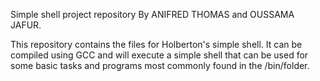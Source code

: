Simple shell project repository By ANIFRED THOMAS and OUSSAMA JAFUR.

This repository contains the files for Holberton's simple shell. It can be compiled using GCC and will execute a simple shell that can be used for some basic tasks and programs most commonly found in the /bin/folder.
